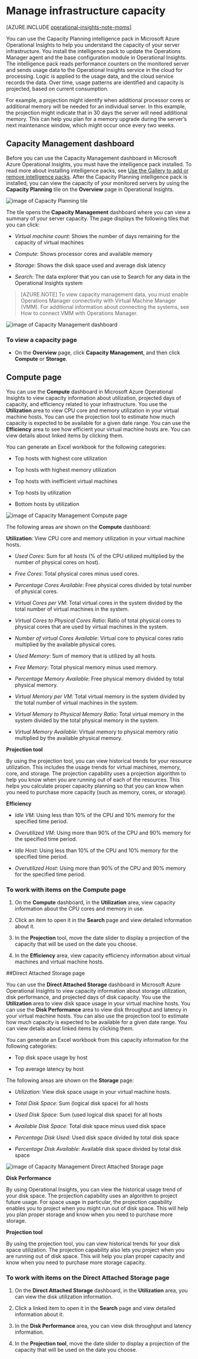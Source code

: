 <properties 
   pageTitle="Manage infrastructure capacity"
   description="Learn about using the Capacity Planning intelligence pack in Operational Insights to help you understand the capacity of your server infrastructure"
   services="operational-insights"
   documentationCenter=""
   authors="bandersmsft"
   manager="jwhit"
   editor="" />
<tags 
   ms.service="operational-insights"
   ms.devlang="na"
   ms.topic="article"
   ms.tgt_pltfrm="na"
   ms.workload="na"
   ms.date="04/30/2015"
   ms.author="banders" />

# Manage infrastructure capacity

[AZURE.INCLUDE [operational-insights-note-moms](../includes/operational-insights-note-moms.md)]

You can use the Capacity Planning intelligence pack in Microsoft Azure Operational Insights to help you understand the capacity of your server infrastructure. You install the intelligence pack to update the Operations Manager agent and the base configuration module in Operational Insights. The intelligence pack reads performance counters on the monitored server and sends usage data to the Operational Insights service in the cloud for processing. Logic is applied to the usage data, and the cloud service records the data. Over time, usage patterns are identified and capacity is projected, based on current consumption.

For example, a projection might identify when additional processor cores or additional memory will be needed for an individual server. In this example, the projection might indicate that in 30 days the server will need additional memory. This can help you plan for a memory upgrade during the server’s next maintenance window, which might occur once every two weeks.

## Capacity Management dashboard

Before you can use the Capacity Management dashboard in Microsoft Azure Operational Insights, you must have the intelligence pack installed. To read more about installing intelligence packs, see [Use the Gallery to add or remove intelligence packs](operational-insights-add-intelligence-pack.md). After the Capacity Planning intelligence pack is installed, you can view the capacity of your monitored servers by using the **Capacity Planning** tile on the **Overview** page in Operational Insights. 

![image of Capacity Planning tile](./media/operational-insights-capacity/overview-cap-plan.png)

The tile opens the **Capacity Management** dashboard where you can view a summary of your server capacity. The page displays the following tiles that you can click:

- *Virtual machine count*: Shows the number of days remaining for the capacity of virtual machines

- *Compute*: Shows processor cores and available memory

- *Storage*: Shows the disk space used and average disk latency

- *Search*: The data explorer that you can use to Search for any data in the Operational Insights system

>[AZURE.NOTE] To view capacity management data, you must enable Operations Manager connectivity with Virtual Machine Manager (VMM). For additional information about connecting the systems, see How to connect VMM with Operations Manager.

![image of Capacity Management dashboard](./media/operational-insights-capacity/gallery-capacity-01.png)

### To view a capacity page

- On the **Overview** page, click **Capacity Management**, and then click **Compute** or **Storage**.

## Compute page

You can use the **Compute** dashboard in Microsoft Azure Operational Insights to view capacity information about utilization, projected days of capacity, and efficiency related to your infrastructure. You use the **Utilization** area to view CPU core and memory utilization in your virtual machine hosts. You can use the projection tool to estimate how much capacity is expected to be available for a given date range. You can use the **Efficiency** area to see how efficient your virtual machine hosts are. You can view details about linked items by clicking them.

You can generate an Excel workbook for the following categories:

- Top hosts with highest core utilization

- Top hosts with highest memory utilization

- Top hosts with inefficient virtual machines

- Top hosts by utilization

- Bottom hosts by utilization

![image of Capacity Management Compute page](./media/operational-insights-capacity/gallery-capacity-02.png)


The following areas are shown on the **Compute** dashboard:

**Utilization**: View CPU core and memory utilization in your virtual machine hosts.

- *Used Cores*: Sum for all hosts (% of the CPU utilized multiplied by the number of physical cores on host).

- *Free Cores*: Total physical cores minus used cores.

- *Percentage Cores Available*: Free physical cores divided by total number of physical cores.

- *Virtual Cores per VM*: Total virtual cores in the system divided by the total number of virtual machines in the system.

- *Virtual Cores to Physical Cores Ratio*: Ratio of total physical cores to physical cores that are used by virtual machines in the system.

- *Number of virtual Cores Available*: Virtual core to physical cores ratio multiplied by the available physical cores.

- *Used Memory*: Sum of memory that is utilized by all hosts.

- *Free Memory*: Total physical memory minus used memory.

- *Percentage Memory Available*: Free physical memory divided by total physical memory.

- *Virtual Memory per VM*: Total virtual memory in the system divided by the total number of virtual machines in the system.

- *Virtual Memory to Physical Memory Ratio*: Total virtual memory in the system divided by the total physical memory in the system.

- *Virtual Memory Available*: Virtual memory to physical memory ratio multiplied by the available physical memory.

**Projection tool**

By using the projection tool, you can view historical trends for your resource utilization. This includes the usage trends for virtual machines, memory, core, and storage. The projection capability uses a projection algorithm to help you know when you are running out of each of the resources. This helps you calculate proper capacity planning so that you can know when you need to purchase more capacity (such as memory, cores, or storage).

**Efficiency**

- *Idle VM*: Using less than 10% of the CPU and 10% memory for the specified time period.

- *Overutilized VM*: Using more than 90% of the CPU and 90% memory for the specified time period.

- *Idle Host*: Using less than 10% of the CPU and 10% memory for the specified time period.

- *Overutilized Host*: Using more than 90% of the CPU and 90% memory for the specified time period.

### To work with items on the Compute page

1. On the **Compute** dashboard, in the **Utilization** area, view capacity information about the CPU cores and memory in use.

2. Click an item to open it in the **Search** page and view detailed information about it.

3. In the **Projection** tool, move the date slider to display a projection of the capacity that will be used on the date you choose.

3. In the **Efficiency** area, view capacity efficiency information about virtual machines and virtual machine hosts.

##Direct Attached Storage page

You can use the **Direct Attached Storage** dashboard in Microsoft Azure Operational Insights to view capacity information about storage utilization, disk performance, and projected days of disk capacity. You use the **Utilization** area to view disk space usage in your virtual machine hosts. You can use the **Disk Performance** area to view disk throughput and latency in your virtual machine hosts. You can also use the projection tool to estimate how much capacity is expected to be available for a given date range. You can view details about linked items by clicking them.

You can generate an Excel workbook from this capacity information for the following categories:

- Top disk space usage by host

- Top average latency by host

The following areas are shown on the **Storage** page:

- *Utilization*: View disk space usage in your virtual machine hosts.

- *Total Disk Space*: Sum (logical disk space) for all hosts

- *Used Disk Space*: Sum (used logical disk space) for all hosts

- *Available Disk Space*: Total disk space minus used disk space

- *Percentage Disk Used*: Used disk space divided by total disk space

- *Percentage Disk Available*: Available disk space divided by total disk space

![image of Capacity Management Direct Attached Storage page](./media/operational-insights-capacity/gallery-capacity-03.png)

**Disk Performance**

By using Operational Insights, you can view the historical usage trend of your disk space. The projection capability uses an algorithm to project future usage. For space usage in particular, the projection capability enables you to project when you might run out of disk space. This will help you plan proper storage and know when you need to purchase more storage.

**Projection tool**

By using the projection tool, you can view historical trends for your disk space utilization. The projection capability also lets you project when you are running out of disk space. This will help you plan proper capacity and know when you need to purchase more storage capacity.

### To work with items on the Direct Attached Storage page

1. On the **Direct Attached Storage** dashboard, in the **Utilization** area, you can view the disk utilization information.

2. Click a linked item to open it in the **Search** page and view detailed information about it.

3. In the **Disk Performance** area, you can view disk throughput and latency information.

4. In the **Projection tool**, move the date slider to display a projection of the capacity that will be used on the date you choose.

